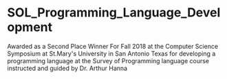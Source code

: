 # SOL_Programming_Language_Development
Awarded as a Second Place Winner For Fall 2018 at the Computer Science Symposium at St.Mary's University in San Antonio Texas for developing a programming language at the Survey of Programming language course instructed and guided by Dr. Arthur Hanna
